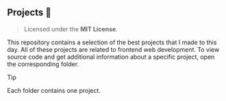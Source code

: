 ## Projects 📂
> Licensed under the **MIT License**.

This repository contains a selection of the best projects that I made to this day. All of these projects are related to frontend web development. To view source code and get additional information about a specific project, open the corresponding folder.
> [!TIP]
> Each folder contains one project.

